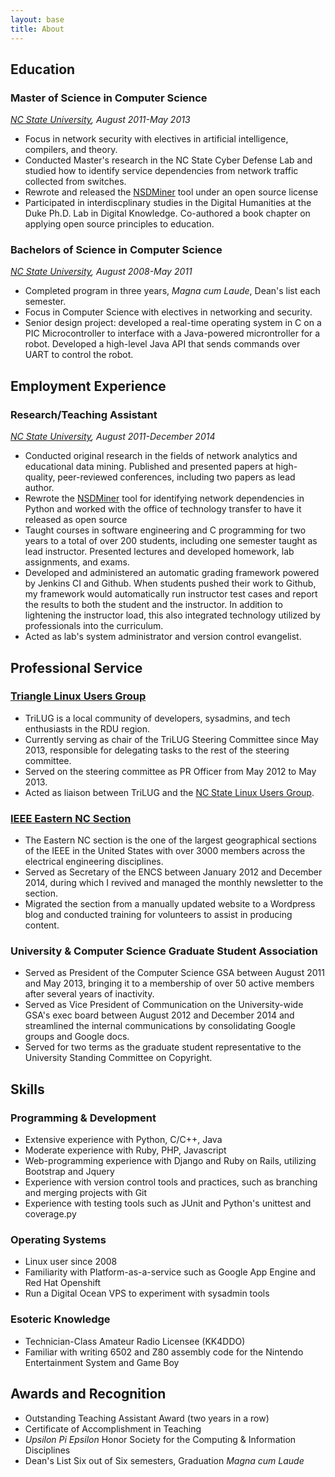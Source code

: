 ```yaml
---
layout: base
title: About
---
```


Education
---------

### Master of Science in Computer Science ###
*[NC State University][], August 2011-May 2013*

 * Focus in network security with electives in artificial intelligence, compilers, and theory.
 * Conducted Master's research in the NC State Cyber Defense Lab and studied how to identify  service dependencies from network traffic collected from switches.
 * Rewrote and released the [NSDMiner][] tool under an open source license
 * Participated in interdiscplinary studies in the Digital Humanities at the Duke Ph.D. Lab in Digital Knowledge. Co-authored a book chapter on applying open source principles to education.


### Bachelors of Science in Computer Science ###
*[NC State University][], August 2008-May 2011*

 * Completed program in three years, *Magna cum Laude*, Dean's list each semester.
 * Focus in Computer Science with electives in networking and security.
 * Senior design project: developed a real-time operating system in C on a PIC Microcontroller to interface with a Java-powered microntroller for a robot. Developed a high-level Java API that sends commands over UART to control the robot.


Employment Experience
---------------------

### Research/Teaching Assistant ###
*[NC State University][], August 2011-December 2014*

 * Conducted original research in the fields of network analytics and educational data mining. Published and presented papers at high-quality, peer-reviewed conferences, including two papers as lead author.
 * Rewrote the [NSDMiner][] tool for identifying network dependencies in Python and worked with the office of technology transfer to have it released as open source
 * Taught courses in software engineering and C programming for two years to a total of over 200 students, including one semester taught as lead instructor. Presented lectures and developed homework, lab assignments, and exams.
 * Developed and administered an automatic grading framework powered by Jenkins CI and Github. When students pushed their work to Github, my framework would automatically run instructor test cases and report the results to both the student and the instructor. In addition to lightening the instructor load, this also integrated technology utilized by professionals into the curriculum.
 * Acted as lab's system administrator and version control evangelist.


Professional Service
--------------------

### [Triangle Linux Users Group][] ###
 * TriLUG is a local community of developers, sysadmins, and tech enthusiasts in the RDU region.
 * Currently serving as chair of the TriLUG Steering Committee since May 2013, responsible for delegating tasks to the rest of the steering committee.
 * Served on the steering committee as PR Officer from May 2012 to May 2013.
 * Acted as liaison between TriLUG and the [NC State Linux Users Group][].

### [IEEE Eastern NC Section][] ###
 * The Eastern NC section is the one of the largest geographical sections of the IEEE in the United States with over 3000 members across the electrical engineering disciplines.
 * Served as Secretary of the ENCS between January 2012 and December 2014, during which I revived and managed the monthly newsletter to the section.
 * Migrated the section from a manually updated website to a Wordpress blog and conducted training for volunteers to assist in producing content.

### University & Computer Science Graduate Student Association ###
 * Served as President of the Computer Science GSA between August 2011 and May 2013, bringing it to a membership of over 50 active members after several years of inactivity.
 * Served as Vice President of Communication on the University-wide GSA's exec board between August 2012 and December 2014 and streamlined the internal communications by consolidating Google groups and Google docs.
 * Served for two terms as the graduate student representative to the University Standing Committee on Copyright.


Skills
------

### Programming & Development ###
 * Extensive experience with Python, C/C++, Java
 * Moderate experience with Ruby, PHP, Javascript
 * Web-programming experience with Django and Ruby on Rails, utilizing Bootstrap and Jquery
 * Experience with version control tools and practices, such as branching and merging projects with Git
 * Experience with testing tools such as JUnit and Python's unittest and coverage.py

### Operating Systems ###
 * Linux user since 2008
 * Familiarity with Platform-as-a-service such as Google App Engine and Red Hat Openshift
 * Run a Digital Ocean VPS to experiment with sysadmin tools

### Esoteric Knowledge ###
 * Technician-Class Amateur Radio Licensee (KK4DDO)
 * Familiar with writing 6502 and Z80 assembly code for the Nintendo Entertainment System and Game Boy


Awards and Recognition
----------------------
 * Outstanding Teaching Assistant Award (two years in a row)
 * Certificate of Accomplishment in Teaching
 * *Upsilon Pi Epsilon* Honor Society for the Computing & Information Disciplines
 * Dean's List Six out of Six semesters, Graduation *Magna cum Laude*

[NC State University]: http://ncsu.edu/
[NSDMiner]: http://github.com/isharacomix/nsdminer
[NC State Linux Users Group]: http://lug.ncsu.edu
[Triangle Linux Users Group]: http://trilug.org
[IEEE Eastern NC Section]: http://sites.ieee.org/encs
